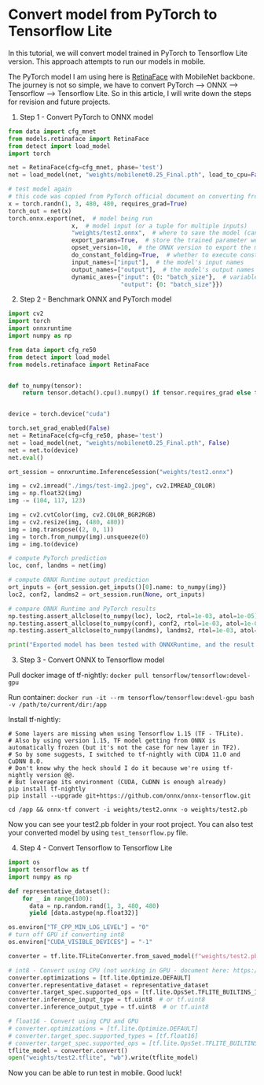 # Convert model from PyTorch to Tensorflow Lite

In this tutorial, we will convert model trained in PyTorch to Tensorflow Lite version. This approach attempts to run our models in mobile.

The PyTorch model I am using here is [RetinaFace](https://github.com/biubug6/Pytorch_Retinaface) with MobileNet backbone. The journey is not so simple, we have to convert PyTorch --> ONNX --> Tensorflow --> Tensorflow Lite. So in this article, I will write down the steps for revision and future projects.

1. Step 1 - Convert PyTorch to ONNX model

```python
from data import cfg_mnet
from models.retinaface import RetinaFace
from detect import load_model
import torch

net = RetinaFace(cfg=cfg_mnet, phase='test')
net = load_model(net, "weights/mobilenet0.25_Final.pth", load_to_cpu=False)

# test model again
# this code was copied from PyTorch official document on converting from PyTorch to ONNX
x = torch.randn(1, 3, 480, 480, requires_grad=True)
torch_out = net(x)
torch.onnx.export(net,  # model being run
                  x,  # model input (or a tuple for multiple inputs)
                  "weights/test2.onnx",  # where to save the model (can be a file or file-like object)
                  export_params=True,  # store the trained parameter weights inside the model file
                  opset_version=10,  # the ONNX version to export the model to
                  do_constant_folding=True,  # whether to execute constant folding for optimization
                  input_names=["input"],  # the model's input names
                  output_names=["output"],  # the model's output names
                  dynamic_axes={"input": {0: "batch_size"},  # variable lenght axes
                                "output": {0: "batch_size"}})
```


2. Step 2 - Benchmark ONNX and PyTorch model

```python
import cv2
import torch
import onnxruntime
import numpy as np

from data import cfg_re50
from detect import load_model
from models.retinaface import RetinaFace


def to_numpy(tensor):
    return tensor.detach().cpu().numpy() if tensor.requires_grad else tensor.cpu().numpy()


device = torch.device("cuda")

torch.set_grad_enabled(False)
net = RetinaFace(cfg=cfg_re50, phase='test')
net = load_model(net, "weights/mobilenet0.25_Final.pth", False)
net = net.to(device)
net.eval()

ort_session = onnxruntime.InferenceSession("weights/test2.onnx")

img = cv2.imread("./imgs/test-img2.jpeg", cv2.IMREAD_COLOR)
img = np.float32(img)
img -= (104, 117, 123)

img = cv2.cvtColor(img, cv2.COLOR_BGR2RGB)
img = cv2.resize(img, (480, 480))
img = img.transpose((2, 0, 1))
img = torch.from_numpy(img).unsqueeze(0)
img = img.to(device)

# compute PyTorch prediction
loc, conf, landms = net(img)

# compute ONNX Runtime output prediction
ort_inputs = {ort_session.get_inputs()[0].name: to_numpy(img)}
loc2, conf2, landms2 = ort_session.run(None, ort_inputs)

# compare ONNX Runtime and PyTorch results
np.testing.assert_allclose(to_numpy(loc), loc2, rtol=1e-03, atol=1e-05)
np.testing.assert_allclose(to_numpy(conf), conf2, rtol=1e-03, atol=1e-05)
np.testing.assert_allclose(to_numpy(landms), landms2, rtol=1e-03, atol=1e-05)

print("Exported model has been tested with ONNXRuntime, and the result looks good!")
```


3. Step 3 - Convert ONNX to Tensorflow model

Pull docker image of tf-nightly: `docker pull tensorflow/tensorflow:devel-gpu`

Run container: `docker run -it --rm tensorflow/tensorflow:devel-gpu bash -v /path/to/current/dir:/app`

Install tf-nightly:
```shell
# Some layers are missing when using Tensorflow 1.15 (TF - TFLite).
# Also by using version 1.15, TF model getting from ONNX is automatically frozen (but it's not the case for new layer in TF2).
# So by some suggests, I switched to tf-nightly with CUDA 11.0 and CuDNN 8.0.
# Don't know why the heck should I do it because we're using tf-nightly version @@.
# But leverage its environment (CUDA, CuDNN is enough already)
pip install tf-nightly
pip install --upgrade git+https://github.com/onnx/onnx-tensorflow.git

cd /app && onnx-tf convert -i weights/test2.onnx -o weights/test2.pb
```

Now you can see your test2.pb folder in your root project. You can also test your converted model by using `test_tensorflow.py` file.


4. Step 4 - Convert Tensorflow to Tensorflow Lite

```python
import os
import tensorflow as tf
import numpy as np

def representative_dataset():
    for _ in range(100):
      data = np.random.rand(1, 3, 480, 480)
      yield [data.astype(np.float32)]

os.environ["TF_CPP_MIN_LOG_LEVEL"] = "0"
# turn off GPU if converting int8
os.environ["CUDA_VISIBLE_DEVICES"] = "-1"

converter = tf.lite.TFLiteConverter.from_saved_model(f"weights/test2.pb")

# int8 - Convert using CPU (not working in GPU - document here: https://www.tensorflow.org/lite/performance/post_training_quantization)
converter.optimizations = [tf.lite.Optimize.DEFAULT]
converter.representative_dataset = representative_dataset
converter.target_spec.supported_ops = [tf.lite.OpsSet.TFLITE_BUILTINS_INT8, tf.lite.OpsSet.SELECT_TF_OPS]
converter.inference_input_type = tf.uint8  # or tf.uint8
converter.inference_output_type = tf.uint8  # or tf.uint8

# float16 - Convert using CPU and GPU
# converter.optimizations = [tf.lite.Optimize.DEFAULT]
# converter.target_spec.supported_types = [tf.float16]
# converter.target_spec.supported_ops = [tf.lite.OpsSet.TFLITE_BUILTINS, tf.lite.OpsSet.SELECT_TF_OPS]
tflite_model = converter.convert()
open("weights/test2.tflite", "wb").write(tflite_model)
```

Now you can be able to run test in mobile. Good luck!

